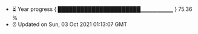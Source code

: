 - ⏳ Year progress { ██████████████████████▁▁▁▁▁▁▁▁ } 75.36 %
- ⏰ Updated on Sun, 03 Oct 2021 01:13:07 GMT

